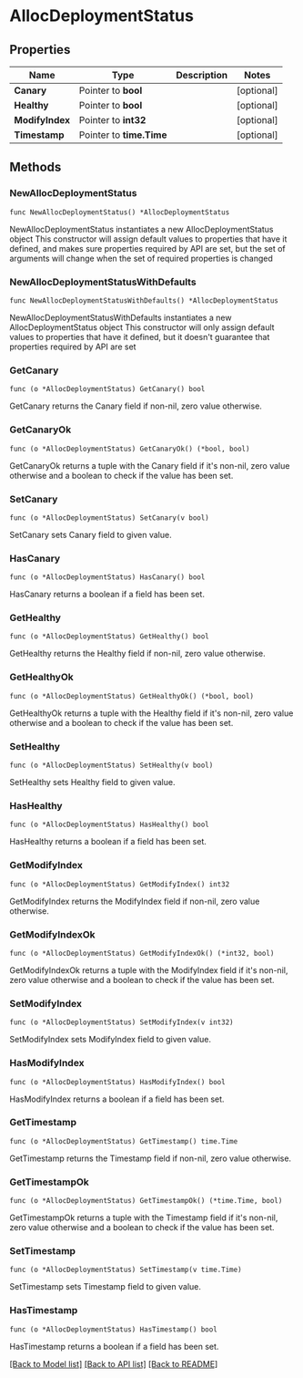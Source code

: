 # AllocDeploymentStatus

## Properties

Name | Type | Description | Notes
------------ | ------------- | ------------- | -------------
**Canary** | Pointer to **bool** |  | [optional] 
**Healthy** | Pointer to **bool** |  | [optional] 
**ModifyIndex** | Pointer to **int32** |  | [optional] 
**Timestamp** | Pointer to **time.Time** |  | [optional] 

## Methods

### NewAllocDeploymentStatus

`func NewAllocDeploymentStatus() *AllocDeploymentStatus`

NewAllocDeploymentStatus instantiates a new AllocDeploymentStatus object
This constructor will assign default values to properties that have it defined,
and makes sure properties required by API are set, but the set of arguments
will change when the set of required properties is changed

### NewAllocDeploymentStatusWithDefaults

`func NewAllocDeploymentStatusWithDefaults() *AllocDeploymentStatus`

NewAllocDeploymentStatusWithDefaults instantiates a new AllocDeploymentStatus object
This constructor will only assign default values to properties that have it defined,
but it doesn't guarantee that properties required by API are set

### GetCanary

`func (o *AllocDeploymentStatus) GetCanary() bool`

GetCanary returns the Canary field if non-nil, zero value otherwise.

### GetCanaryOk

`func (o *AllocDeploymentStatus) GetCanaryOk() (*bool, bool)`

GetCanaryOk returns a tuple with the Canary field if it's non-nil, zero value otherwise
and a boolean to check if the value has been set.

### SetCanary

`func (o *AllocDeploymentStatus) SetCanary(v bool)`

SetCanary sets Canary field to given value.

### HasCanary

`func (o *AllocDeploymentStatus) HasCanary() bool`

HasCanary returns a boolean if a field has been set.

### GetHealthy

`func (o *AllocDeploymentStatus) GetHealthy() bool`

GetHealthy returns the Healthy field if non-nil, zero value otherwise.

### GetHealthyOk

`func (o *AllocDeploymentStatus) GetHealthyOk() (*bool, bool)`

GetHealthyOk returns a tuple with the Healthy field if it's non-nil, zero value otherwise
and a boolean to check if the value has been set.

### SetHealthy

`func (o *AllocDeploymentStatus) SetHealthy(v bool)`

SetHealthy sets Healthy field to given value.

### HasHealthy

`func (o *AllocDeploymentStatus) HasHealthy() bool`

HasHealthy returns a boolean if a field has been set.

### GetModifyIndex

`func (o *AllocDeploymentStatus) GetModifyIndex() int32`

GetModifyIndex returns the ModifyIndex field if non-nil, zero value otherwise.

### GetModifyIndexOk

`func (o *AllocDeploymentStatus) GetModifyIndexOk() (*int32, bool)`

GetModifyIndexOk returns a tuple with the ModifyIndex field if it's non-nil, zero value otherwise
and a boolean to check if the value has been set.

### SetModifyIndex

`func (o *AllocDeploymentStatus) SetModifyIndex(v int32)`

SetModifyIndex sets ModifyIndex field to given value.

### HasModifyIndex

`func (o *AllocDeploymentStatus) HasModifyIndex() bool`

HasModifyIndex returns a boolean if a field has been set.

### GetTimestamp

`func (o *AllocDeploymentStatus) GetTimestamp() time.Time`

GetTimestamp returns the Timestamp field if non-nil, zero value otherwise.

### GetTimestampOk

`func (o *AllocDeploymentStatus) GetTimestampOk() (*time.Time, bool)`

GetTimestampOk returns a tuple with the Timestamp field if it's non-nil, zero value otherwise
and a boolean to check if the value has been set.

### SetTimestamp

`func (o *AllocDeploymentStatus) SetTimestamp(v time.Time)`

SetTimestamp sets Timestamp field to given value.

### HasTimestamp

`func (o *AllocDeploymentStatus) HasTimestamp() bool`

HasTimestamp returns a boolean if a field has been set.


[[Back to Model list]](../README.md#documentation-for-models) [[Back to API list]](../README.md#documentation-for-api-endpoints) [[Back to README]](../README.md)


